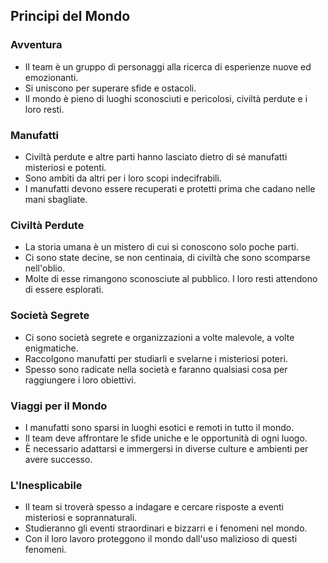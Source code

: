 ## Principi del Mondo

### Avventura
- Il team è un gruppo di personaggi alla ricerca di esperienze nuove ed emozionanti.
- Si uniscono per superare sfide e ostacoli.
- Il mondo è pieno di luoghi sconosciuti e pericolosi, civiltà perdute e i loro resti.

### Manufatti
- Civiltà perdute e altre parti hanno lasciato dietro di sé manufatti misteriosi e potenti.
- Sono ambiti da altri per i loro scopi indecifrabili.
- I manufatti devono essere recuperati e protetti prima che cadano nelle mani sbagliate.

### Civiltà Perdute
- La storia umana è un mistero di cui si conoscono solo poche parti.
- Ci sono state decine, se non centinaia, di civiltà che sono scomparse nell'oblio.
- Molte di esse rimangono sconosciute al pubblico. I loro resti attendono di essere esplorati.

### Società Segrete
- Ci sono società segrete e organizzazioni a volte malevole, a volte enigmatiche.
- Raccolgono manufatti per studiarli e svelarne i misteriosi poteri.
- Spesso sono radicate nella società e faranno qualsiasi cosa per raggiungere i loro obiettivi.

### Viaggi per il Mondo
- I manufatti sono sparsi in luoghi esotici e remoti in tutto il mondo.
- Il team deve affrontare le sfide uniche e le opportunità di ogni luogo.
- È necessario adattarsi e immergersi in diverse culture e ambienti per avere successo.

### L'Inesplicabile
- Il team si troverà spesso a indagare e cercare risposte a eventi misteriosi e soprannaturali.
- Studieranno gli eventi straordinari e bizzarri e i fenomeni nel mondo.
- Con il loro lavoro proteggono il mondo dall'uso malizioso di questi fenomeni.

